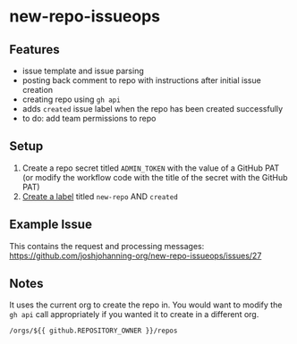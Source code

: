# new-repo-issueops

## Features

- issue template and issue parsing
- posting back comment to repo with instructions after initial issue creation
- creating repo using `gh api`
- adds `created` issue label when the repo has been created successfully
- to do: add team permissions to repo

## Setup

1. Create a repo secret titled `ADMIN_TOKEN` with the value of a GitHub PAT (or modify the workflow code with the title of the secret with the GitHub PAT)
1. [Create a label](https://docs.github.com/en/issues/using-labels-and-milestones-to-track-work/managing-labels#creating-a-label) titled `new-repo` AND `created`

## Example Issue

This contains the request and processing messages: https://github.com/joshjohanning-org/new-repo-issueops/issues/27

## Notes

It uses the current org to create the repo in. You would want to modify the `gh api` call appropriately if you wanted it to create in a different org.

```
/orgs/${{ github.REPOSITORY_OWNER }}/repos
```
